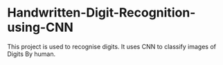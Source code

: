 # Handwritten-Digit-Recognition-using-CNN
This project is used to recognise digits. It uses CNN to classify images of Digits By human.
